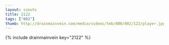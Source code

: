 ```yaml
--- 
layout: sieutv
title: 2122
tags: ["002"]
thumb: http://drainmainvein.com/media/videos/tmb/000/002/122/player.jpg
---
```

{% include drainmainvein key="2122" %} 

